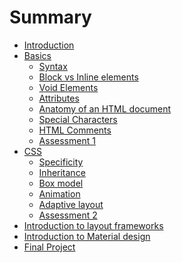 # Summary

* [Introduction](README.md)
* [Basics](basics/_basics.md)
   * [Syntax](basics/01_syntax.md)
   * [Block vs Inline elements](basics/02_block_vs_inline_elements.md)
   * [Void Elements](basics/03_void_elements.md)
   * [Attributes](basics/04_attributes.md)
   * [Anatomy of an HTML document](basics/05_anatomy_of_an_html_document.md)
   * [Special Characters](basics/06_special_characters.md)
   * [HTML Comments](basics/07_html_comments.md)
   * [Assessment 1](basics/assessment_1.md)
* [CSS](css/_css.md)
  * [Specificity](css/01_specificity.md)
  * [Inheritance](css/02_inheritance.md)
  * [Box model](css/03_box_model.md)
  * [Animation](css/04_animation.md)
  * [Adaptive layout](css/05_adaptive_layout.md)
  * [Assessment 2](css/assessment_2.md)
* [Introduction to layout frameworks]()
* [Introduction to Material design]()
* [Final Project]()
